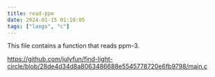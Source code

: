 ```yaml
---
title: read-ppm
date: 2024-01-15 01:10:05
tags: ["langs", "c"]
---
```

This file contains a function that reads ppm-3.

https://github.com/julyfun/find-light-circle/blob/28de4d34d8a8063486688e5545778720e6fb9798/main.c

